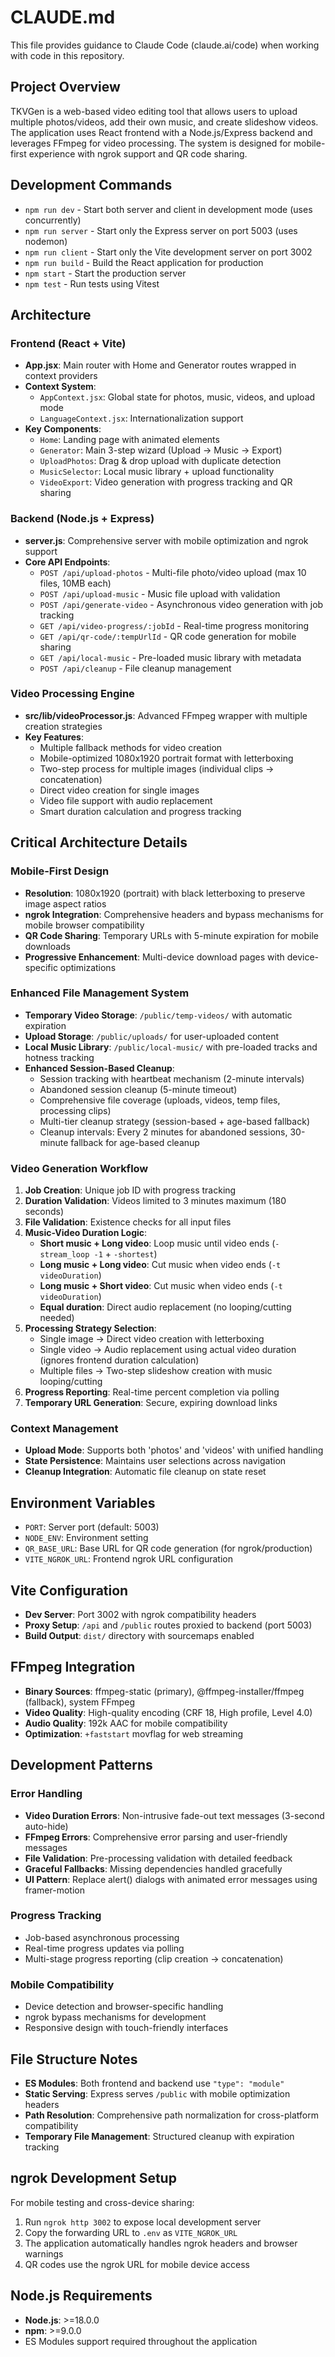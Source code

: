 # CLAUDE.md

This file provides guidance to Claude Code (claude.ai/code) when working with code in this repository.

## Project Overview

TKVGen is a web-based video editing tool that allows users to upload multiple photos/videos, add their own music, and create slideshow videos. The application uses React frontend with a Node.js/Express backend and leverages FFmpeg for video processing. The system is designed for mobile-first experience with ngrok support and QR code sharing.

## Development Commands

- `npm run dev` - Start both server and client in development mode (uses concurrently)
- `npm run server` - Start only the Express server on port 5003 (uses nodemon)
- `npm run client` - Start only the Vite development server on port 3002
- `npm run build` - Build the React application for production
- `npm start` - Start the production server
- `npm test` - Run tests using Vitest

## Architecture

### Frontend (React + Vite)
- **App.jsx**: Main router with Home and Generator routes wrapped in context providers
- **Context System**:
  - `AppContext.jsx`: Global state for photos, music, videos, and upload mode
  - `LanguageContext.jsx`: Internationalization support
- **Key Components**:
  - `Home`: Landing page with animated elements
  - `Generator`: Main 3-step wizard (Upload → Music → Export)
  - `UploadPhotos`: Drag & drop upload with duplicate detection
  - `MusicSelector`: Local music library + upload functionality
  - `VideoExport`: Video generation with progress tracking and QR sharing

### Backend (Node.js + Express)
- **server.js**: Comprehensive server with mobile optimization and ngrok support
- **Core API Endpoints**:
  - `POST /api/upload-photos` - Multi-file photo/video upload (max 10 files, 10MB each)
  - `POST /api/upload-music` - Music file upload with validation
  - `POST /api/generate-video` - Asynchronous video generation with job tracking
  - `GET /api/video-progress/:jobId` - Real-time progress monitoring
  - `GET /api/qr-code/:tempUrlId` - QR code generation for mobile sharing
  - `GET /api/local-music` - Pre-loaded music library with metadata
  - `POST /api/cleanup` - File cleanup management

### Video Processing Engine
- **src/lib/videoProcessor.js**: Advanced FFmpeg wrapper with multiple creation strategies
- **Key Features**:
  - Multiple fallback methods for video creation
  - Mobile-optimized 1080x1920 portrait format with letterboxing
  - Two-step process for multiple images (individual clips → concatenation)
  - Direct video creation for single images
  - Video file support with audio replacement
  - Smart duration calculation and progress tracking

## Critical Architecture Details

### Mobile-First Design
- **Resolution**: 1080x1920 (portrait) with black letterboxing to preserve image aspect ratios
- **ngrok Integration**: Comprehensive headers and bypass mechanisms for mobile browser compatibility
- **QR Code Sharing**: Temporary URLs with 5-minute expiration for mobile downloads
- **Progressive Enhancement**: Multi-device download pages with device-specific optimizations

### Enhanced File Management System
- **Temporary Video Storage**: `/public/temp-videos/` with automatic expiration
- **Upload Storage**: `/public/uploads/` for user-uploaded content
- **Local Music Library**: `/public/local-music/` with pre-loaded tracks and hotness tracking
- **Enhanced Session-Based Cleanup**: 
  - Session tracking with heartbeat mechanism (2-minute intervals)
  - Abandoned session cleanup (5-minute timeout)
  - Comprehensive file coverage (uploads, videos, temp files, processing clips)
  - Multi-tier cleanup strategy (session-based + age-based fallback)
  - Cleanup intervals: Every 2 minutes for abandoned sessions, 30-minute fallback for age-based cleanup

### Video Generation Workflow
1. **Job Creation**: Unique job ID with progress tracking
2. **Duration Validation**: Videos limited to 3 minutes maximum (180 seconds)
3. **File Validation**: Existence checks for all input files
4. **Music-Video Duration Logic**:
   - **Short music + Long video**: Loop music until video ends (`-stream_loop -1` + `-shortest`)
   - **Long music + Long video**: Cut music when video ends (`-t videoDuration`)
   - **Long music + Short video**: Cut music when video ends (`-t videoDuration`)  
   - **Equal duration**: Direct audio replacement (no looping/cutting needed)
5. **Processing Strategy Selection**:
   - Single image → Direct video creation with letterboxing
   - Single video → Audio replacement using actual video duration (ignores frontend duration calculation)
   - Multiple files → Two-step slideshow creation with music looping/cutting
6. **Progress Reporting**: Real-time percent completion via polling
7. **Temporary URL Generation**: Secure, expiring download links

### Context Management
- **Upload Mode**: Supports both 'photos' and 'videos' with unified handling
- **State Persistence**: Maintains user selections across navigation
- **Cleanup Integration**: Automatic file cleanup on state reset

## Environment Variables

- `PORT`: Server port (default: 5003)
- `NODE_ENV`: Environment setting
- `QR_BASE_URL`: Base URL for QR code generation (for ngrok/production)
- `VITE_NGROK_URL`: Frontend ngrok URL configuration

## Vite Configuration

- **Dev Server**: Port 3002 with ngrok compatibility headers
- **Proxy Setup**: `/api` and `/public` routes proxied to backend (port 5003)
- **Build Output**: `dist/` directory with sourcemaps enabled

## FFmpeg Integration

- **Binary Sources**: ffmpeg-static (primary), @ffmpeg-installer/ffmpeg (fallback), system FFmpeg
- **Video Quality**: High-quality encoding (CRF 18, High profile, Level 4.0)
- **Audio Quality**: 192k AAC for mobile compatibility
- **Optimization**: `+faststart` movflag for web streaming

## Development Patterns

### Error Handling
- **Video Duration Errors**: Non-intrusive fade-out text messages (3-second auto-hide)
- **FFmpeg Errors**: Comprehensive error parsing and user-friendly messages
- **File Validation**: Pre-processing validation with detailed feedback
- **Graceful Fallbacks**: Missing dependencies handled gracefully
- **UI Pattern**: Replace alert() dialogs with animated error messages using framer-motion

### Progress Tracking
- Job-based asynchronous processing
- Real-time progress updates via polling
- Multi-stage progress reporting (clip creation → concatenation)

### Mobile Compatibility
- Device detection and browser-specific handling
- ngrok bypass mechanisms for development
- Responsive design with touch-friendly interfaces

## File Structure Notes

- **ES Modules**: Both frontend and backend use `"type": "module"`
- **Static Serving**: Express serves `/public` with mobile optimization headers
- **Path Resolution**: Comprehensive path normalization for cross-platform compatibility
- **Temporary File Management**: Structured cleanup with expiration tracking

## ngrok Development Setup

For mobile testing and cross-device sharing:
1. Run `ngrok http 3002` to expose local development server
2. Copy the forwarding URL to `.env` as `VITE_NGROK_URL`
3. The application automatically handles ngrok headers and browser warnings
4. QR codes use the ngrok URL for mobile device access

## Node.js Requirements

- **Node.js**: >=18.0.0
- **npm**: >=9.0.0
- ES Modules support required throughout the application